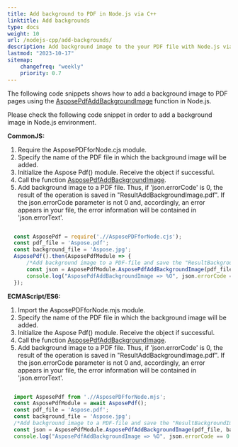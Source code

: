 ```yaml
---
title: Add background to PDF in Node.js via C++
linktitle: Add backgrounds
type: docs
weight: 10
url: /nodejs-cpp/add-backgrounds/
description: Add background image to the your PDF file with Node.js via C++. 
lastmod: "2023-10-17"
sitemap:
    changefreq: "weekly"
    priority: 0.7
---
```


The following code snippets shows how to add a background image to PDF pages using the [AsposePdfAddBackgroundImage](https://reference.aspose.com/pdf/nodejs-cpp/organize/asposepdfaddbackgroundimage/) function in Node.js.

Please check the following code snippet in order to add a background image in Node.js environment.

**CommonJS:**

1. Require the AsposePDFforNode.сjs module.
1. Specify the name of the PDF file in which the background image will be added.
1. Initialize the Aspose Pdf() module. Receive the object if successful.
1. Call the function [AsposePdfAddBackgroundImage](https://reference.aspose.com/pdf/nodejs-cpp/organize/asposepdfaddbackgroundimage/).
1. Add background image to a PDF file. Thus, if 'json.errorCode' is 0, the result of the operation is saved in "ResultAddBackgroundImage.pdf". If the json.errorCode parameter is not 0 and, accordingly, an error appears in your file, the error information will be contained in 'json.errorText'.

```cjs

  const AsposePdf = require('.//AsposePDFforNode.cjs');
  const pdf_file = 'Aspose.pdf';
  const background_file = 'Aspose.jpg';
  AsposePdf().then(AsposePdfModule => {
      /*Add background image to a PDF-file and save the "ResultBackgroundImage.pdf"*/
      const json = AsposePdfModule.AsposePdfAddBackgroundImage(pdf_file, background_file, "ResultAddBackgroundImage.pdf");
      console.log("AsposePdfAddBackgroundImage => %O", json.errorCode == 0 ? json.fileNameResult : json.errorText);
  });
```

**ECMAScript/ES6:**

1. Import the AsposePDFforNode.mjs module.
1. Specify the name of the PDF file in which the background image will be added.
1. Initialize the Aspose Pdf() module. Receive the object if successful.
1. Call the function [AsposePdfAddBackgroundImage](https://reference.aspose.com/pdf/nodejs-cpp/organize/asposepdfaddbackgroundimage/).
1. Add background image to a PDF file. Thus, if 'json.errorCode' is 0, the result of the operation is saved in "ResultAddBackgroundImage.pdf". If the json.errorCode parameter is not 0 and, accordingly, an error appears in your file, the error information will be contained in 'json.errorText'.

```mjs

  import AsposePdf from './/AsposePDFforNode.mjs';
  const AsposePdfModule = await AsposePdf();
  const pdf_file = 'Aspose.pdf';
  const background_file = 'Aspose.jpg';
  /*Add background image to a PDF-file and save the "ResultBackgroundImage.pdf"*/
  const json = AsposePdfModule.AsposePdfAddBackgroundImage(pdf_file, background_file, "ResultAddBackgroundImage.pdf");
  console.log("AsposePdfAddBackgroundImage => %O", json.errorCode == 0 ? json.fileNameResult : json.errorText);
```